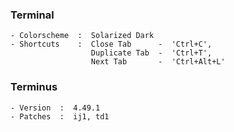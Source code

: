### Terminal

```
- Colorscheme  :  Solarized Dark
- Shortcuts    :  Close Tab      -  'Ctrl+C',
                  Duplicate Tab  -  'Ctrl+T',
                  Next Tab       -  'Ctrl+Alt+L'
```

### Terminus

```
- Version  :  4.49.1
- Patches  :  ij1, td1
```
